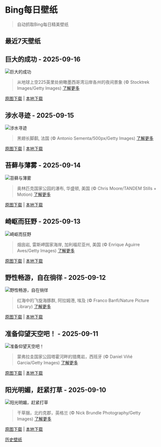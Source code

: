 # Bing每日壁纸

> 自动抓取Bing每日精美壁纸

## 最近7天壁纸

## 巨大的成功 - 2025-09-16
![巨大的成功](https://cn.bing.com/th?id=OHR.OzoneEarth_ZH-CN0993915980_UHD.jpg&rf=LaDigue_UHD.jpg&pid=hp&w=3840&h=2160&rs=1&c=4)

> 从地球上空225英里处俯瞰墨西哥湾沿岸各州的夜间景象 (© Stocktrek Images/Getty Images)
> [了解更多](https://www.bing.com/search?q=%E8%87%AD%E6%B0%A7%E6%97%A5&form=hpcapt&mkt=zh-cn)

[原图下载](https://cn.bing.com/th?id=OHR.OzoneEarth_ZH-CN0993915980_UHD.jpg&rf=LaDigue_UHD.jpg&pid=hp&w=3840&h=2160&rs=1&c=4) | [本地下载](images/2025/09/2025-09-16.jpg)



## 涉水寻迹 - 2025-09-15
![涉水寻迹](https://cn.bing.com/th?id=OHR.Echasse_ZH-CN0670369582_UHD.jpg&rf=LaDigue_UHD.jpg&pid=hp&w=3840&h=2160&rs=1&c=4)

> 黑翅长脚鹬, 法国 (© Antonio Sementa/500px/Getty Images)
> [了解更多](https://www.bing.com/search?q=%E9%BB%91%E7%BF%85%E9%95%BF%E8%84%9A%E9%B9%AC&form=hpcapt&mkt=zh-cn)

[原图下载](https://cn.bing.com/th?id=OHR.Echasse_ZH-CN0670369582_UHD.jpg&rf=LaDigue_UHD.jpg&pid=hp&w=3840&h=2160&rs=1&c=4) | [本地下载](images/2025/09/2025-09-15.jpg)



## 苔藓与薄雾 - 2025-09-14
![苔藓与薄雾](https://cn.bing.com/th?id=OHR.HohWaterfall_ZH-CN0297269806_UHD.jpg&rf=LaDigue_UHD.jpg&pid=hp&w=3840&h=2160&rs=1&c=4)

> 奥林匹克国家公园的瀑布, 华盛顿, 美国 (© Chris Moore/TANDEM Stills + Motion)
> [了解更多](https://www.bing.com/search?q=%E5%A5%A5%E6%9E%97%E5%8C%B9%E5%85%8B%E5%9B%BD%E5%AE%B6%E5%85%AC%E5%9B%AD+%E5%8D%8E%E7%9B%9B%E9%A1%BF&form=hpcapt&mkt=zh-cn)

[原图下载](https://cn.bing.com/th?id=OHR.HohWaterfall_ZH-CN0297269806_UHD.jpg&rf=LaDigue_UHD.jpg&pid=hp&w=3840&h=2160&rs=1&c=4) | [本地下载](images/2025/09/2025-09-14.jpg)



## 崎岖而狂野 - 2025-09-13
![崎岖而狂野](https://cn.bing.com/th?id=OHR.PointReyesSeashore_ZH-CN0076789582_UHD.jpg&rf=LaDigue_UHD.jpg&pid=hp&w=3840&h=2160&rs=1&c=4)

> 烟囱岩, 雷斯岬国家海岸, 加利福尼亚州, 美国 (© Enrique Aguirre Aves/Getty Images)
> [了解更多](https://www.bing.com/search?q=%E9%9B%B7%E6%96%AF%E5%B2%AC%E5%9B%BD%E5%AE%B6%E6%B5%B7%E5%B2%B8&form=hpcapt&mkt=zh-cn)

[原图下载](https://cn.bing.com/th?id=OHR.PointReyesSeashore_ZH-CN0076789582_UHD.jpg&rf=LaDigue_UHD.jpg&pid=hp&w=3840&h=2160&rs=1&c=4) | [本地下载](images/2025/09/2025-09-13.jpg)



## 野性畅游，自在徜徉 - 2025-09-12
![野性畅游，自在徜徉](https://cn.bing.com/th?id=OHR.SpinnerDolphins_ZH-CN9731341241_UHD.jpg&rf=LaDigue_UHD.jpg&pid=hp&w=3840&h=2160&rs=1&c=4)

> 红海中的飞旋海豚群, 阿拉姆港, 埃及 (© Franco Banfi/Nature Picture Library)
> [了解更多](https://www.bing.com/search?q=%E4%B8%96%E7%95%8C%E6%B5%B7%E8%B1%9A%E6%97%A5&form=hpcapt&mkt=zh-cn)

[原图下载](https://cn.bing.com/th?id=OHR.SpinnerDolphins_ZH-CN9731341241_UHD.jpg&rf=LaDigue_UHD.jpg&pid=hp&w=3840&h=2160&rs=1&c=4) | [本地下载](images/2025/09/2025-09-12.jpg)



## 准备仰望天空吧！ - 2025-09-11
![准备仰望天空吧！](https://cn.bing.com/th?id=OHR.ExtremaduraJamon_ZH-CN1559355133_UHD.jpg&rf=LaDigue_UHD.jpg&pid=hp&w=3840&h=2160&rs=1&c=4)

> 蒙弗拉圭国家公园塔霍河畔的猎鹰岩，西班牙 (© Daniel Viñé Garcia/Getty Images)
> [了解更多](https://www.bing.com/search?q=%E8%92%99%E5%BC%97%E6%8B%89%E5%9C%AD%E5%9B%BD%E5%AE%B6%E5%85%AC%E5%9B%AD&form=hpcapt&mkt=zh-cn)

[原图下载](https://cn.bing.com/th?id=OHR.ExtremaduraJamon_ZH-CN1559355133_UHD.jpg&rf=LaDigue_UHD.jpg&pid=hp&w=3840&h=2160&rs=1&c=4) | [本地下载](images/2025/09/2025-09-11.jpg)



## 阳光明媚，赶紧打草 - 2025-09-10
![阳光明媚，赶紧打草](https://cn.bing.com/th?id=OHR.YorkshireHay_ZH-CN9097986997_UHD.jpg&rf=LaDigue_UHD.jpg&pid=hp&w=3840&h=2160&rs=1&c=4)

> 干草捆，北约克郡，英格兰 (© Nick Brundle Photography/Getty Images)
> [了解更多](https://www.bing.com/search?q=%E8%8B%B1%E6%A0%BC%E5%85%B0%E7%BA%A6%E5%85%8B%E9%83%A1&form=hpcapt&mkt=zh-cn)

[原图下载](https://cn.bing.com/th?id=OHR.YorkshireHay_ZH-CN9097986997_UHD.jpg&rf=LaDigue_UHD.jpg&pid=hp&w=3840&h=2160&rs=1&c=4) | [本地下载](images/2025/09/2025-09-10.jpg)



[历史壁纸](images/)

